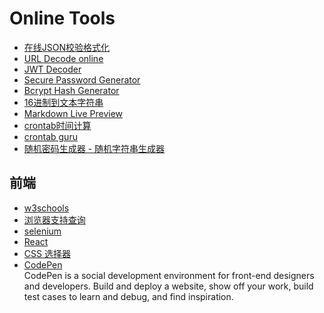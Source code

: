 # Online Tools

- [在线JSON校验格式化](https://www.bejson.com/)
- [URL Decode online](https://www.urldecoder.io/)
- [JWT Decoder](http://jwt.calebb.net/)
- [Secure Password Generator](https://passwordsgenerator.net/)
- [Bcrypt Hash Generator](https://bcrypt.online/)
- [16进制到文本字符串](https://www.bejson.com/convert/ox2str/)
- [Markdown Live Preview](https://markdownlivepreview.com/)
- [crontab时间计算](https://tool.lu/crontab/)
- [crontab guru](https://crontab.guru/)
- [随机密码生成器 - 随机字符串生成器](http://tool.c7sky.com/password/)

## 前端
- [w3schools](https://www.w3schools.com/)
- [浏览器支持查询](https://caniuse.com/)
- [selenium](https://www.selenium.dev/)
- [React](https://react.dev/)
- [CSS 选择器](https://developer.mozilla.org/zh-CN/docs/Web/CSS/CSS_Selectors)
- [CodePen](https://codepen.io/)
  <br/>CodePen is a social development environment for front-end designers and developers. Build and deploy a website,
  show off your work, build test cases to learn and debug, and find inspiration.